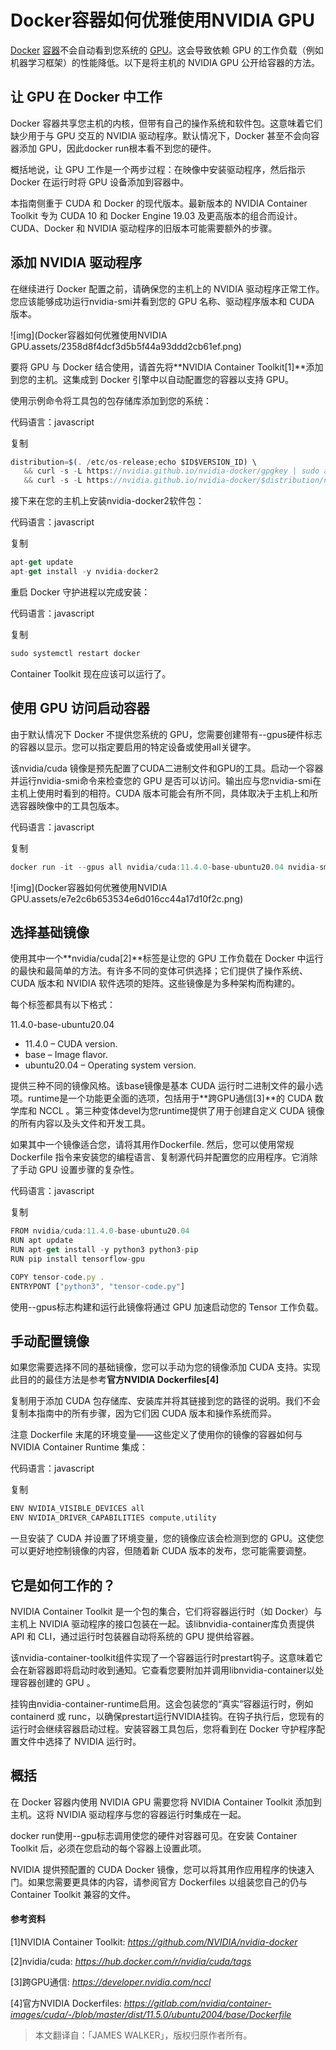 # Docker容器如何优雅使用NVIDIA GPU

[Docker](https://cloud.tencent.com/product/tke?from_column=20065&from=20065) [容器](https://cloud.tencent.com/product/tke?from_column=20065&from=20065)不会自动看到您系统的 [GPU](https://cloud.tencent.com/act/pro/promotion-cvm?from_column=20065&from=20065)。这会导致依赖 GPU 的工作负载（例如机器学习框架）的性能降低。以下是将主机的 NVIDIA GPU 公开给容器的方法。

## **让 GPU 在 Docker 中工作**

Docker 容器共享您主机的内核，但带有自己的操作系统和软件包。这意味着它们缺少用于与 GPU 交互的 NVIDIA 驱动程序。默认情况下，Docker 甚至不会向容器添加 GPU，因此docker run根本看不到您的硬件。

概括地说，让 GPU 工作是一个两步过程：在映像中安装驱动程序，然后指示 Docker 在运行时将 GPU 设备添加到容器中。

本指南侧重于 CUDA 和 Docker 的现代版本。最新版本的 NVIDIA Container Toolkit 专为 CUDA 10 和 Docker Engine 19.03 及更高版本的组合而设计。CUDA、Docker 和 NVIDIA 驱动程序的旧版本可能需要额外的步骤。

## **添加 NVIDIA 驱动程序**

在继续进行 Docker 配置之前，请确保您的主机上的 NVIDIA 驱动程序正常工作。您应该能够成功运行nvidia-smi并看到您的 GPU 名称、驱动程序版本和 CUDA 版本。

![img](Docker容器如何优雅使用NVIDIA GPU.assets/2358d8f4dcf3d5b5f44a93ddd2cb61ef.png)

要将 GPU 与 Docker 结合使用，请首先将**NVIDIA Container Toolkit[1]**添加到您的主机。这集成到 Docker 引擎中以自动配置您的容器以支持 GPU。

使用示例命令将工具包的包存储库添加到您的系统：

代码语言：javascript

复制

```javascript
distribution=$(. /etc/os-release;echo $ID$VERSION_ID) \
   && curl -s -L https://nvidia.github.io/nvidia-docker/gpgkey | sudo apt-key add - \
   && curl -s -L https://nvidia.github.io/nvidia-docker/$distribution/nvidia-docker.list | sudo tee /etc/apt/sources.list.d/nvidia-docker.list
```

接下来在您的主机上安装nvidia-docker2软件包：

代码语言：javascript

复制

```javascript
apt-get update
apt-get install -y nvidia-docker2
```

重启 Docker 守护进程以完成安装：

代码语言：javascript

复制

```javascript
sudo systemctl restart docker
```

Container Toolkit 现在应该可以运行了。

## **使用 GPU 访问启动容器**

由于默认情况下 Docker 不提供您系统的 GPU，您需要创建带有--gpus硬件标志的容器以显示。您可以指定要启用的特定设备或使用all关键字。

该nvidia/cuda 镜像是预先配置了CUDA二进制文件和GPU的工具。启动一个容器并运行nvidia-smi命令来检查您的 GPU 是否可以访问。输出应与您nvidia-smi在主机上使用时看到的相符。CUDA 版本可能会有所不同，具体取决于主机上和所选容器映像中的工具包版本。

代码语言：javascript

复制

```javascript
docker run -it --gpus all nvidia/cuda:11.4.0-base-ubuntu20.04 nvidia-smi
```

![img](Docker容器如何优雅使用NVIDIA GPU.assets/e7e2c6b653534e6d016cc44a17d10f2c.png)

## **选择基础镜像**

使用其中一个**nvidia/cuda[2]**标签是让您的 GPU 工作负载在 Docker 中运行的最快和最简单的方法。有许多不同的变体可供选择；它们提供了操作系统、CUDA 版本和 NVIDIA 软件选项的矩阵。这些镜像是为多种架构而构建的。

每个标签都具有以下格式：

11.4.0-base-ubuntu20.04

- 11.4.0 – CUDA version.
- base – Image flavor.
- ubuntu20.04 – Operating system version.

提供三种不同的镜像风格。该base镜像是基本 CUDA 运行时二进制文件的最小选项。runtime是一个功能更全面的选项，包括用于**跨GPU通信[3]**的 CUDA 数学库和 NCCL 。第三种变体devel为您runtime提供了用于创建自定义 CUDA 镜像的所有内容以及头文件和开发工具。

如果其中一个镜像适合您，请将其用作Dockerfile. 然后，您可以使用常规 Dockerfile 指令来安装您的编程语言、复制源代码并配置您的应用程序。它消除了手动 GPU 设置步骤的复杂性。

代码语言：javascript

复制

```javascript
FROM nvidia/cuda:11.4.0-base-ubuntu20.04
RUN apt update
RUN apt-get install -y python3 python3-pip
RUN pip install tensorflow-gpu

COPY tensor-code.py .
ENTRYPONT ["python3", "tensor-code.py"]
```

使用--gpus标志构建和运行此镜像将通过 GPU 加速启动您的 Tensor 工作负载。

## **手动配置镜像**

如果您需要选择不同的基础镜像，您可以手动为您的镜像添加 CUDA 支持。实现此目的的最佳方法是参考**官方NVIDIA Dockerfiles[4]**

复制用于添加 CUDA 包存储库、安装库并将其链接到您的路径的说明。我们不会复制本指南中的所有步骤，因为它们因 CUDA 版本和操作系统而异。

注意 Dockerfile 末尾的环境变量——这些定义了使用你的镜像的容器如何与 NVIDIA Container Runtime 集成：

代码语言：javascript

复制

```javascript
ENV NVIDIA_VISIBLE_DEVICES all
ENV NVIDIA_DRIVER_CAPABILITIES compute,utility
```

一旦安装了 CUDA 并设置了环境变量，您的镜像应该会检测到您的 GPU。这使您可以更好地控制镜像的内容，但随着新 CUDA 版本的发布，您可能需要调整。

## **它是如何工作的？**

NVIDIA Container Toolkit 是一个包的集合，它们将容器运行时（如 Docker）与主机上 NVIDIA 驱动程序的接口包装在一起。该libnvidia-container库负责提供 API 和 CLI，通过运行时包装器自动将系统的 GPU 提供给容器。

该nvidia-container-toolkit组件实现了一个容器运行时prestart钩子。这意味着它会在新容器即将启动时收到通知。它查看您要附加并调用libnvidia-container以处理容器创建的 GPU 。

挂钩由nvidia-container-runtime启用。这会包装您的“真实”容器运行时，例如 containerd 或 runc，以确保prestart运行NVIDIA挂钩。在钩子执行后，您现有的运行时会继续容器启动过程。安装容器工具包后，您将看到在 Docker 守护程序配置文件中选择了 NVIDIA 运行时。

## **概括**

在 Docker 容器内使用 NVIDIA GPU 需要您将 NVIDIA Container Toolkit 添加到主机。这将 NVIDIA 驱动程序与您的容器运行时集成在一起。

docker run使用--gpu标志调用使您的硬件对容器可见。在安装 Container Toolkit 后，必须在您启动的每个容器上设置此项。

NVIDIA 提供预配置的 CUDA Docker 镜像，您可以将其用作应用程序的快速入门。如果您需要更具体的内容，请参阅官方 Dockerfiles 以组装您自己的仍与 Container Toolkit 兼容的文件。

#### **参考资料**

[1]NVIDIA Container Toolkit: *https://github.com/NVIDIA/nvidia-docker*

[2]nvidia/cuda: *https://hub.docker.com/r/nvidia/cuda/tags*

[3]跨GPU通信: *https://developer.nvidia.com/nccl*

[4]官方NVIDIA Dockerfiles: *https://gitlab.com/nvidia/container-images/cuda/-/blob/master/dist/11.5.0/ubuntu2004/base/Dockerfile*

> 本文翻译自：「JAMES WALKER」，版权归原作者所有。
